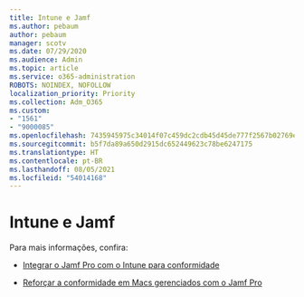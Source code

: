 ```yaml
---
title: Intune e Jamf
ms.author: pebaum
author: pebaum
manager: scotv
ms.date: 07/29/2020
ms.audience: Admin
ms.topic: article
ms.service: o365-administration
ROBOTS: NOINDEX, NOFOLLOW
localization_priority: Priority
ms.collection: Adm_O365
ms.custom:
- "1561"
- "9000085"
ms.openlocfilehash: 7435945975c34014f07c459dc2cdb45d45de777f2567b02769ee02783bea9b50
ms.sourcegitcommit: b5f7da89a650d2915dc652449623c78be6247175
ms.translationtype: HT
ms.contentlocale: pt-BR
ms.lasthandoff: 08/05/2021
ms.locfileid: "54014168"
---
```

# <a name="intune-and-jamf"></a>Intune e Jamf

Para mais informações, confira: 

- [Integrar o Jamf Pro com o Intune para conformidade](https://docs.microsoft.com/intune/conditional-access-integrate-jamf)

- [Reforçar a conformidade em Macs gerenciados com o Jamf Pro](https://docs.microsoft.com/intune/conditional-access-assign-jamf)